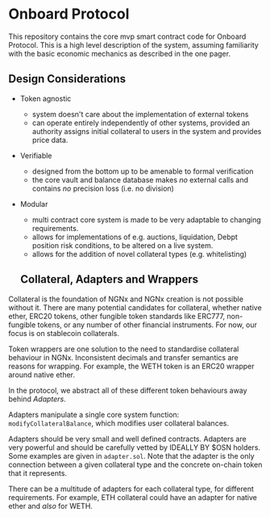# Onboard Protocol

This repository contains the core mvp smart contract code for Onboard Protocol. 
This is a high level description of the system, assuming
familiarity with the basic economic mechanics as described in the
one pager.

## Design Considerations

- Token agnostic
  - system doesn't care about the implementation of external tokens
  - can operate entirely independently of other systems, provided an authority assigns
    initial collateral to users in the system and provides price data.

- Verifiable
  - designed from the bottom up to be amenable to formal verification
  - the core vault and balance database makes *no* external calls and
    contains *no* precision loss (i.e. no division)

- Modular
  - multi contract core system is made to be very adaptable to changing
    requirements.
  - allows for implementations of e.g. auctions, liquidation, Debpt position risk
    conditions, to be altered on a live system.
  - allows for the addition of novel collateral types (e.g. whitelisting)

  ## Collateral, Adapters and Wrappers

Collateral is the foundation of NGNx and NGNx creation is not possible
without it. There are many potential candidates for collateral, whether
native ether, ERC20 tokens, other fungible token standards like ERC777,
non-fungible tokens, or any number of other financial instruments. For now,
our focus is on stablecoin collaterals.

Token wrappers are one solution to the need to standardise collateral
behaviour in NGNx. Inconsistent decimals and transfer semantics are
reasons for wrapping. For example, the WETH token is an ERC20 wrapper
around native ether.

In the protocol, we abstract all of these different token behaviours away behind
*Adapters*.

Adapters manipulate a single core system function: `modifyCollateralBalance`, which
modifies user collateral balances.

Adapters should be very small and well defined contracts. Adapters are
very powerful and should be carefully vetted by IDEALLY BY $OSN holders. Some
examples are given in `adapter.sol`. Note that the adapter is the only
connection between a given collateral type and the concrete on-chain
token that it represents.

There can be a multitude of adapters for each collateral type, for
different requirements. For example, ETH collateral could have an
adapter for native ether and *also* for WETH.
